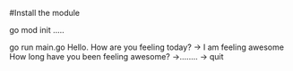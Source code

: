 #Install the module 

go mod init .....

go run main.go
Hello. How are you feeling today?
-> I am feeling awesome
How long have you been feeling awesome?
->........
-> quit

